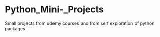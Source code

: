 # Python_Mini-_Projects
Small projects from udemy courses and from self exploration of python packages
